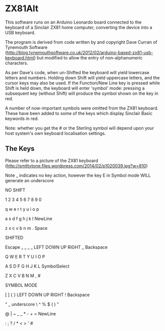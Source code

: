 ZX81Alt
=======

This software runs on an Arduino Leonardo board connected to the keyboard of a Sinclair ZX81 home computer, converting the device into a USB keyboard.

The program is derived from code written by and copyright Dave Curran of Tynemouth Software (http://blog.tynemouthsoftware.co.uk/2012/02/arduino-based-zx81-usb-keyboard.html) but modified to allow the entry of non-alphanumeric characters.

As per Dave's code, when un-Shifted the keyboard will yield lowercase letters and numbers. Holding down Shift will yield uppercase letters, and the cursor keys may also be used. If the Function/New Line key is pressed while Shift is held down, the keyboard will enter 'symbol' mode: pressing a subsequent key (without Shift) will produce the symbol shown on the key in red.

A number of now-important symbols were omitted from the ZX81 keyboard. These have been added to some of the keys which display Sinclair Basic keywords in red.

Note: whether you get the # or the Sterling symbol will depend upon your host system's own keyboard localisation settings.


The Keys
--------

Please refer to a picture of the ZX81 keyboard (http://smittytone.files.wordpress.com/2014/02/p1020039.jpg?w=810)

Note _ indicates no key action, however the key E in Symbol mode WILL generate an underscore


NO SHIFT

1 2 3 4 5 6 7 8 9 0

q w e r t y u i o p

a s d f g h j k l NewLine

z x c v b n m . Space 



SHIFTED

Escape _ _ _ _ LEFT DOWN UP RIGHT _ Backspace

Q W E R T Y U I O P

A S D F G H J K L SymbolSelect

Z X C V B N M , #



SYMBOL MODE

[ ] { } LEFT DOWN UP RIGHT ! Backspace

" _ underscore \ ^ % $ ( ) "

@ | ~ _ _ * - + = NewLine

: ; ? / * < > ' #

